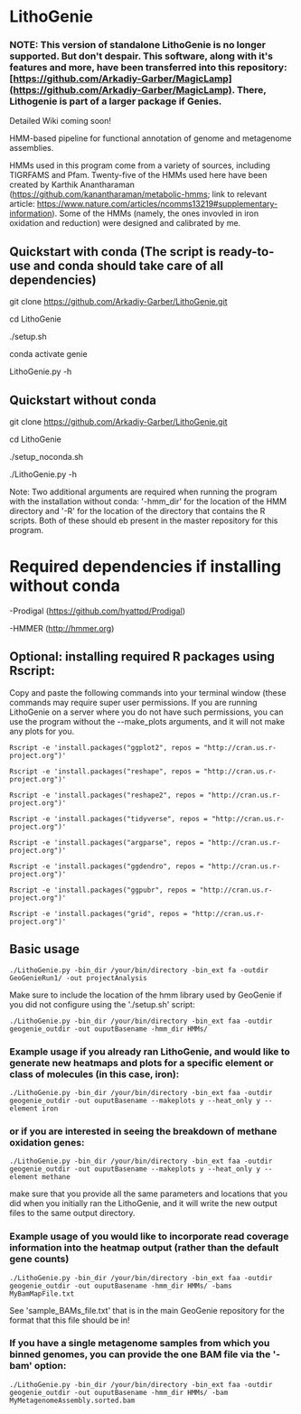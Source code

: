 # LithoGenie

### NOTE: This version of standalone LithoGenie is no longer supported. But don't despair. This software, along with it's features and more, have been transferred into this repository: [https://github.com/Arkadiy-Garber/MagicLamp](https://github.com/Arkadiy-Garber/MagicLamp). There, Lithogenie is part of a larger package if Genies.

Detailed Wiki coming soon!

HMM-based pipeline for functional annotation of genome and metagenome assemblies.

HMMs used in this program come from a variety of sources, including TIGRFAMS and Pfam. Twenty-five of the HMMs used here have been created by Karthik Anantharaman (https://github.com/kanantharaman/metabolic-hmms; link to relevant article: https://www.nature.com/articles/ncomms13219#supplementary-information). Some of the HMMs (namely, the ones invovled in iron oxidation and reduction) were designed and calibrated by me.

## Quickstart with conda (The script is ready-to-use and conda should take care of all dependencies)
git clone https://github.com/Arkadiy-Garber/LithoGenie.git

cd LithoGenie

./setup.sh

conda activate genie

LithoGenie.py -h

## Quickstart without conda

git clone https://github.com/Arkadiy-Garber/LithoGenie.git

cd LithoGenie

./setup_noconda.sh

./LithoGenie.py -h

Note: Two additional arguments are required when running the program with the installation without conda: '-hmm_dir' for the location of the HMM directory and '-R' for the location of the directory that contains the R scripts. Both of these should eb present in the master repository for this program.

# Required dependencies if installing without conda

-Prodigal (https://github.com/hyattpd/Prodigal)

-HMMER (http://hmmer.org)

## Optional: installing required R packages using Rscript:

Copy and paste the following commands into your terminal window (these commands may require super user permissions. If you are running LithoGenie on a server where you do not have such permissions, you can use the program without the --make_plots arguments, and it will not make any plots for you.

    Rscript -e 'install.packages("ggplot2", repos = "http://cran.us.r-project.org")'

    Rscript -e 'install.packages("reshape", repos = "http://cran.us.r-project.org")'

    Rscript -e 'install.packages("reshape2", repos = "http://cran.us.r-project.org")'

    Rscript -e 'install.packages("tidyverse", repos = "http://cran.us.r-project.org")'

    Rscript -e 'install.packages("argparse", repos = "http://cran.us.r-project.org")'

    Rscript -e 'install.packages("ggdendro", repos = "http://cran.us.r-project.org")'

    Rscript -e 'install.packages("ggpubr", repos = "http://cran.us.r-project.org")'

    Rscript -e 'install.packages("grid", repos = "http://cran.us.r-project.org")'


## Basic usage

    ./LithoGenie.py -bin_dir /your/bin/directory -bin_ext fa -outdir GeoGenieRun1/ -out projectAnalysis
    
Make sure to include the location of the hmm library used by GeoGenie if you did not configure using the './setup.sh' script:

    ./LithoGenie.py -bin_dir /your/bin/directory -bin_ext faa -outdir geogenie_outdir -out ouputBasename -hmm_dir HMMs/
    
### Example usage if you already ran LithoGenie, and would like to generate new heatmaps and plots for a specific element or class of molecules (in this case, iron):

    ./LithoGenie.py -bin_dir /your/bin/directory -bin_ext faa -outdir geogenie_outdir -out ouputBasename --makeplots y --heat_only y --element iron
    
### or if you are interested in seeing the breakdown of methane oxidation genes:

    ./LithoGenie.py -bin_dir /your/bin/directory -bin_ext faa -outdir geogenie_outdir -out ouputBasename --makeplots y --heat_only y --element methane
    
make sure that you provide all the same parameters and locations that you did when you initially ran the LithoGenie, and it will write the new output files to the same output directory.
    
    
### Example usage of you would like to incorporate read coverage information into the heatmap output (rather than the default gene counts)

    ./LithoGenie.py -bin_dir /your/bin/directory -bin_ext faa -outdir geogenie_outdir -out ouputBasename -hmm_dir HMMs/ -bams MyBamMapFile.txt
    
See 'sample_BAMs_file.txt' that is in the main GeoGenie repository for the format that this file should be in!

### If you have a single metagenome samples from which you binned genomes, you can provide the one BAM file via the '-bam' option:

    ./LithoGenie.py -bin_dir /your/bin/directory -bin_ext faa -outdir geogenie_outdir -out ouputBasename -hmm_dir HMMs/ -bam MyMetagenomeAssembly.sorted.bam





